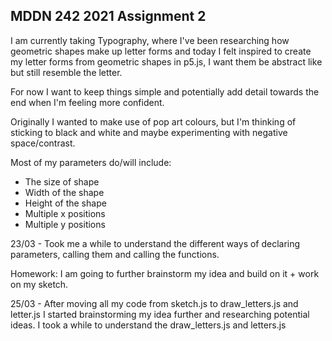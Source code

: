 ## MDDN 242 2021 Assignment 2

I am currently taking Typography, where I've been researching how geometric shapes make up letter forms and today I felt inspired to create my letter forms from geometric shapes in p5.js, I want them be abstract like but still resemble the letter.

For now I want to keep things simple and potentially add detail towards the end when I'm feeling more confident.

Originally I wanted to make use of pop art colours, but I'm thinking of sticking to black and white and maybe experimenting with negative space/contrast.

Most of my parameters do/will include:
- The size of shape
- Width of the shape
- Height of the shape
- Multiple x positions
- Multiple y positions

23/03 - Took me a while to understand the different ways of declaring parameters, calling them and calling the functions.

Homework: I am going to further brainstorm my idea and build on it + work on my sketch.

25/03 - After moving all my code from sketch.js to draw_letters.js and letter.js I started brainstorming my idea further and researching potential ideas. I took a while to understand the draw_letters.js and letters.js
